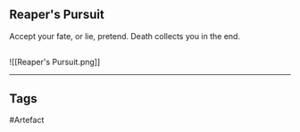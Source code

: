 ## Reaper's Pursuit
Accept your fate, or lie, pretend.
Death collects you in the end.
## 
![[Reaper's Pursuit.png]]

---
## Tags
#Artefact